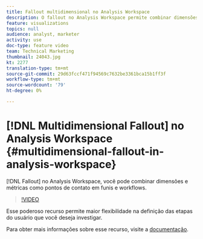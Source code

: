 ```yaml
---
title: Fallout multidimensional no Analysis Workspace
description: O fallout no Analysis Workspace permite combinar dimensões e métricas como pontos de contato em funis e workflows.
feature: visualizations
topics: null
audience: analyst, marketer
activity: use
doc-type: feature video
team: Technical Marketing
thumbnail: 24043.jpg
kt: 2277
translation-type: tm+mt
source-git-commit: 29d63fccf471f94569c7632be3361bca15b1ff3f
workflow-type: tm+mt
source-wordcount: '79'
ht-degree: 0%

---
```



# [!DNL Multidimensional Fallout] no Analysis Workspace {#multidimensional-fallout-in-analysis-workspace}

[!DNL Fallout] no Analysis Workspace, você pode combinar dimensões e métricas como pontos de contato em funis e workflows.

>[!VIDEO](https://video.tv.adobe.com/v/24043/?quality=12)

Esse poderoso recurso permite maior flexibilidade na definição das etapas do usuário que você deseja investigar.

Para obter mais informações sobre esse recurso, visite a [documentação](https://marketing.adobe.com/resources/help/en_US/analytics/analysis-workspace/configuring-interdimensional-fallout.html).

